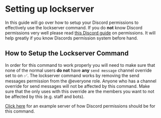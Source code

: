 
# Setting up lockserver

In this guide will go over how to setup your Discord permissions to effectively use the lockserver command. If you do **not** know Discord permissions very well please read [this Discord guide](https://successofone.com/discord/the-complete-guide-to-discord-permissions/) on permissions. It will help greatly if you know Discords permission system before hand.

## How to Setup the Lockserver Command

In order for this command to work properly you will need to make sure that none of the normal users **do not** have **any** `send message` channel override set to on ✅. The lockserver command works by removing the send messages permission from the @everyone role. Anyone who has a channel override for send messages will not be affected by this command. Make sure that the only uses with this override are the members you want to not be affected by this (e.g. staff and bots). 

[Click here](https://discord.new/8TCrc5qQunRW) for an example server of how Discord permissions should be for this command.
